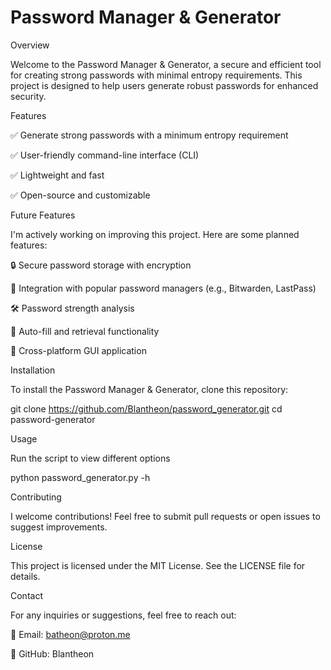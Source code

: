 # Password Manager & Generator

Overview

Welcome to the Password Manager & Generator, a secure and efficient tool for creating strong passwords with minimal entropy requirements. This project is designed to help users generate robust passwords for enhanced security.

Features

✅ Generate strong passwords with a minimum entropy requirement

✅ User-friendly command-line interface (CLI)

✅ Lightweight and fast

✅ Open-source and customizable

Future Features

I'm actively working on improving this project. Here are some planned features:

🔒 Secure password storage with encryption

🔑 Integration with popular password managers (e.g., Bitwarden, LastPass)

🛠️ Password strength analysis

🔄 Auto-fill and retrieval functionality

📱 Cross-platform GUI application

Installation

To install the Password Manager & Generator, clone this repository:

git clone https://github.com/Blantheon/password_generator.git
cd password-generator

Usage

Run the script to view different options

python password_generator.py -h

Contributing

I welcome contributions! Feel free to submit pull requests or open issues to suggest improvements.

License

This project is licensed under the MIT License. See the LICENSE file for details.

Contact

For any inquiries or suggestions, feel free to reach out:

📧 Email: batheon@proton.me

🐙 GitHub: Blantheon